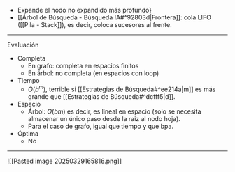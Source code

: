 - Expande el nodo no expandido más profundo}
- [[Árbol de Búsqueda - Búsqueda IA#^92803d|Frontera]]: cola LIFO ([[Pila - Stack]]), es decir, coloca sucesores al frente.
***
Evaluación
- Completa
	- En grafo: completa en espacios finitos
	- En árbol: no completa (en espacios con loop)
- Tiempo
	- $O(b^m)$, terrible si [[Estrategias de Búsqueda#^ee214a|m]] es más grande que [[Estrategias de Búsqueda#^dcfff5|d]]. 
- Espacio
	- Árbol: $O(bm)$ es decir, es lineal en espacio (solo se necesita almacenar un único paso desde la raiz al nodo hoja). 
	- Para el caso de grafo, igual que tiempo y que bpa. 
- Óptima
	- No
***
![[Pasted image 20250329165816.png]]